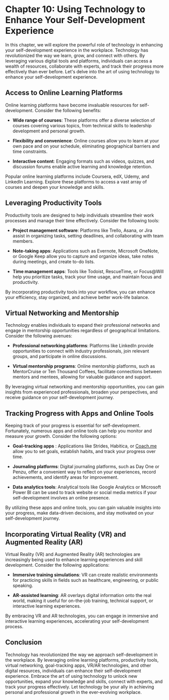 Chapter 10: Using Technology to Enhance Your Self-Development Experience
========================================================================

In this chapter, we will explore the powerful role of technology in enhancing your self-development experience in the workplace. Technology has revolutionized the way we learn, grow, and connect with others. By leveraging various digital tools and platforms, individuals can access a wealth of resources, collaborate with experts, and track their progress more effectively than ever before. Let's delve into the art of using technology to enhance your self-development experience.

Access to Online Learning Platforms
-----------------------------------

Online learning platforms have become invaluable resources for self-development. Consider the following benefits:

* **Wide range of courses**: These platforms offer a diverse selection of courses covering various topics, from technical skills to leadership development and personal growth.

* **Flexibility and convenience**: Online courses allow you to learn at your own pace and on your schedule, eliminating geographical barriers and time constraints.

* **Interactive content**: Engaging formats such as videos, quizzes, and discussion forums enable active learning and knowledge retention.

Popular online learning platforms include Coursera, edX, Udemy, and LinkedIn Learning. Explore these platforms to access a vast array of courses and deepen your knowledge and skills.

Leveraging Productivity Tools
-----------------------------

Productivity tools are designed to help individuals streamline their work processes and manage their time effectively. Consider the following tools:

* **Project management software**: Platforms like Trello, Asana, or Jira assist in organizing tasks, setting deadlines, and collaborating with team members.

* **Note-taking apps**: Applications such as Evernote, Microsoft OneNote, or Google Keep allow you to capture and organize ideas, take notes during meetings, and create to-do lists.

* **Time management apps**: Tools like Todoist, RescueTime, or Focus@Will help you prioritize tasks, track your time usage, and maintain focus and productivity.

By incorporating productivity tools into your workflow, you can enhance your efficiency, stay organized, and achieve better work-life balance.

Virtual Networking and Mentorship
---------------------------------

Technology enables individuals to expand their professional networks and engage in mentorship opportunities regardless of geographical limitations. Consider the following avenues:

* **Professional networking platforms**: Platforms like LinkedIn provide opportunities to connect with industry professionals, join relevant groups, and participate in online discussions.

* **Virtual mentorship programs**: Online mentorship platforms, such as MentorCruise or Ten Thousand Coffees, facilitate connections between mentors and mentees, allowing for valuable guidance and support.

By leveraging virtual networking and mentorship opportunities, you can gain insights from experienced professionals, broaden your perspectives, and receive guidance on your self-development journey.

Tracking Progress with Apps and Online Tools
--------------------------------------------

Keeping track of your progress is essential for self-development. Fortunately, numerous apps and online tools can help you monitor and measure your growth. Consider the following options:

* **Goal-tracking apps** : Applications like Strides, Habitica, or [Coach.me](http://Coach.me) allow you to set goals, establish habits, and track your progress over time.

* **Journaling platforms**: Digital journaling platforms, such as Day One or Penzu, offer a convenient way to reflect on your experiences, record achievements, and identify areas for improvement.

* **Data analytics tools**: Analytical tools like Google Analytics or Microsoft Power BI can be used to track website or social media metrics if your self-development involves an online presence.

By utilizing these apps and online tools, you can gain valuable insights into your progress, make data-driven decisions, and stay motivated on your self-development journey.

Incorporating Virtual Reality (VR) and Augmented Reality (AR)
-------------------------------------------------------------

Virtual Reality (VR) and Augmented Reality (AR) technologies are increasingly being used to enhance learning experiences and skill development. Consider the following applications:

* **Immersive training simulations**: VR can create realistic environments for practicing skills in fields such as healthcare, engineering, or public speaking.

* **AR-assisted learning**: AR overlays digital information onto the real world, making it useful for on-the-job training, technical support, or interactive learning experiences.

By embracing VR and AR technologies, you can engage in immersive and interactive learning experiences, accelerating your self-development process.

Conclusion
----------

Technology has revolutionized the way we approach self-development in the workplace. By leveraging online learning platforms, productivity tools, virtual networking, goal-tracking apps, VR/AR technologies, and other digital resources, individuals can enhance their self-development experience. Embrace the art of using technology to unlock new opportunities, expand your knowledge and skills, connect with experts, and track your progress effectively. Let technology be your ally in achieving personal and professional growth in the ever-evolving workplace.
